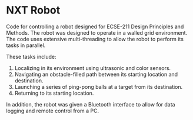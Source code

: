 # NXT Robot
Code for controlling a robot designed for ECSE-211 Design Principles and Methods. The robot was designed to operate in a walled grid environment. The code uses extensive multi-threading to allow the robot to perform its tasks in parallel.

These tasks include:
1. Localizing in its environment using ultrasonic and color sensors.
2. Navigating an obstacle-filled path between its starting location and destination.
3. Launching a series of ping-pong balls at a target from its destination.
4. Returning to its starting location.

In addition, the robot was given a Bluetooth interface to allow for data logging and remote control from a PC.
